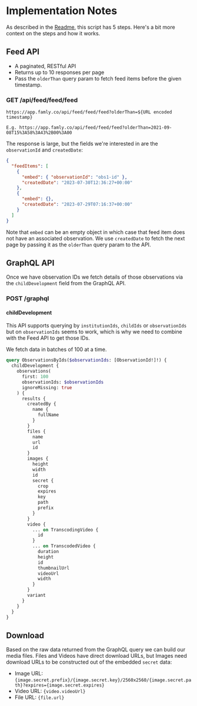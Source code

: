 # Implementation Notes

As described in the [Readme](../README.md#Overview), this script has 5 steps. Here's a bit more context on the steps and how it works.

## Feed API

- A paginated, RESTful API
- Returns up to 10 responses per page
- Pass the `olderThan` query param to fetch feed items before the given timestamp.


### GET /api/feed/feed/feed

```
https://app.famly.co/api/feed/feed/feed?olderThan=${URL encoded timestamp}

E.g. https://app.famly.co/api/feed/feed/feed?olderThan=2021-09-08T15%3A58%3A43%2B00%3A00
```

The response is large, but the fields we're interested in are the `observationId` and `createdDate`:

```json
{
  "feedItems": [
    {
      "embed": { "observationId": "obs1-id" },
      "createdDate": "2023-07-30T12:36:27+00:00"
    },
    {
      "embed": {},
      "createdDate": "2023-07-29T07:16:37+00:00"
    }
  ]
}
```

Note that `embed` can be an empty object in which case that feed item does not have an associated observation. We use `createdDate` to fetch the next page by passing it as the `olderThan` query param to the API.

## GraphQL API

Once we have observation IDs we fetch details of those observations via the `childDevelopment` field from the GraphQL API.

### POST /graphql

#### childDevelopment

This API supports querying by `institutionIds`, `childIds` or `observationIds` but on `observationIds` seems to work, which is why we need to combine with the Feed API to get those IDs. 

We fetch data in batches of 100 at a time.

```graphql
query ObservationsByIds($observationIds: [ObservationId!]!) {
  childDevelopment {
    observations(
      first: 100
      observationIds: $observationIds
      ignoreMissing: true
    ) {
      results {
        createdBy {
          name {
            fullName
          }
        }
        files {
          name
          url
          id
        }
        images {
          height
          width
          id
          secret {
            crop
            expires
            key
            path
            prefix
          }
        }
        video {
          ... on TranscodingVideo {
            id
          }
          ... on TranscodedVideo {
            duration
            height
            id
            thumbnailUrl
            videoUrl
            width
          }
        }
        variant
      }
    }
  }
}
```

## Download

Based on the raw data returned from the GraphQL query we can build our media files. Files and Videos have direct download URLs, but Images need download URLs to be constructed out of the embedded `secret` data:

- Image URL: `{image.secret.prefix}/{image.secret.key}/2560x2560/{image.secret.path}?expires={image.secret.expires}`
- Video URL: `{video.videoUrl}`
- File URL: `{file.url}`
